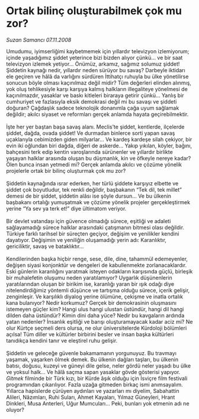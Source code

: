 # Ortak bilinç oluşturabilmek çok mu zor?

*Suzan Samancı 07.11.2008*

<div class="taraf_structure_2col_1zq">
<div class="margen_n">



 <p>Umudumu, iyimserliğimi kaybetmemek için yıllardır televizyon izlemiyorum; içinde yaşadığımız şiddet yeterince bizi bizden alıyor çünkü... ve bir saat televizyon izlemek yetiyor... Önümüz, arkamız, sağımız solumuz şiddet! Şiddetin kaynağı nedir, yıllardır neden sürüyor bu savaş? Darbeyle iktidarı ele geçiren ve hâlâ da varlığını sürdüren İttihatçı ruhuyla bu ülke yönetilirse sonucun böyle olması kaçınılmaz değil midir? Tüm değerleri elinden alınmış, yok oluş tehlikesiyle karşı karşıya kalmış halkların illegaliteye yönelmesi de kaçınılmazdır, yasaklar ve baskı kitleleri biraraya getirir çünkü... Yanlış bir cumhuriyet ve fazlasıyla eksik demokrasi değil mi bu savaşı ve şiddeti doğuran? Çağdaşlık sadece teknolojik donanımla çağa uyum sağlamak değildir; akılcı siyaset ve reformları gerçek anlamda hayata geçirebilmektir. <br/><br/>İşte her yer baştan başa savaş alanı. Meclis’te şiddet, kentlerde, ilçelerde şiddet, dağda, ovada şiddet! Ve durmadan binlerce sorti yapan savaş uçaklarıyla cebimizden giden milyarlar... Ve kardeş kardeşe silah çekiyor, bir evin iki oğlundan biri dağda, diğeri de askerde... Yakıp yıkılan, köyler, bağını, bahçesini terk edip kentin varoşlarında sürünenler ve yıllardır birlikte yaşayan halklar arasında oluşan bu düşmanlık, kin ve öfkeyle nereye kadar? Ölen bunca insan yetmedi mi? Gerçek anlamda akılcı ve çözüme yönelik projelerle ortak bir bilinç oluşturmak çok mu zor? <br/><br/>Şiddetin kaynağında ısrar ederken, her türlü şiddete karşıyız elbette ve şiddet çok boyutludur, tek renkli değildir, başbakanın “Tek dil, tek millet” demesi de bir şiddet, şiddetin alâsı ise şöyle dursun... Ve bu ülkenin başbakanı ortalığı yumuşatmak ve çözüme yönelik projeler gerçekleştirmek yerine “Ya sev ya terk et!” diye ültimatom veriyor. <br/><br/>Bir devlet vatandaşı için güvence olmadığı sürece, eşitliği ve adaleti sağlayamadığı sürece halklar arasındaki çatışmanın bitmesi olası değildir. Türkiye farklı tarihsel bir süreçten geçiyor, değişim ve yenilikler kendini dayatıyor. Değişimin ve yeniliğin oluşamadığı yerin adı: Karanlıktır, gericiliktir, savaş ve bataklıktır... <br/><br/>Kendilerinden başka hiçbir renge, sese, dile, dine, tahammül edemeyenler, değişen siyasi konjonktür ve dengeleri de kabullenmekte zorlanacaklardır. Eski günlerin karanlığını yaratmak isteyen odakların karşısında güçlü, birleşik bir muhalefetin oluşumu neden yaratılamıyor? Uygarlık düşünenlerin yaratılarından oluşan bir birikim ise, karanlığı yaran bir ışık odağı diye nitelendirdiğimiz yöntemli düşünce ve tartışma olduğu sürece, içerik gelişir, zenginleşir. Ve karşılıklı diyalog yerine ölümüne, çekişme ve inatla ortalık kana bulanıyor? Nedir korkumuz? Gerçek bir demokrasinin oluşmasını istemeyen güçler kim? Hangi ulus hangi ulustan üstündür, hangi dil hangi dilden daha üstündür? Kimin dini daha yüce? Nedir bu kavgaların ardında yatan nedenler? İnsanlık eşitliği ve barışı oluşturamayacak kadar aciz mi? Ne olur Kürtçe seçmeli ders olursa, ne olur üniversitelerde Kürdoloji bölümleri açılsa! Tüm diller ve kültürler birbirini besler ve insan başka kültürleri tanıdıkça kendini tanır ve eleştirel ruhu gelişir. <br/><br/>Şiddetin ve geleceğe güvenle bakamamanın yorgunuyuz. Bu travmayı yaşamak, yaşarken ölmek demek. Bu ülkenin dağları taşları, bu ülkenin batısı, doğusu, kuzeyi ve güneyi dile gelse, neler gördü neler yaşadı bu ülke ve yoksul halk... Ve hâlâ saçma sapan yasaklar gövde gösterisi yapıyor. <i>Gitmek</i> filminde bir Türk kızı, bir Kürde âşık olduğu için İsviçre film festivali programından çıkarılıyor. Fazla uzağa gitmeden birkaç ismi anımsayalım. Yıllarca hapislerde çürüyen aydınları ve yazarları mı diyelim, Sabahattin Alileri, Nâzımları, Ruhi Suları, Ahmet Kayaları, Yılmaz Güneyleri, Hrant Dinkleri, Musa Anterleri, Uğur Mumcuları... Peki, bunları yok etmenin adı ne oluyor?</p>

<br/>


<div id="taraf_not">
</div>

</div>


</div>
